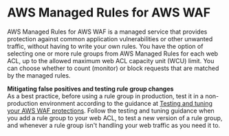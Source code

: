 # AWS Managed Rules for AWS WAF<a name="aws-managed-rule-groups"></a>

AWS Managed Rules for AWS WAF is a managed service that provides protection against common application vulnerabilities or other unwanted traffic, without having to write your own rules\. You have the option of selecting one or more rule groups from AWS Managed Rules for each web ACL, up to the allowed maximum web ACL capacity unit \(WCU\) limit\. You can choose whether to count \(monitor\) or block requests that are matched by the managed rules\.

**Mitigating false positives and testing rule group changes**  
As a best practice, before using a rule group in production, test it in a non\-production environment according to the guidance at [Testing and tuning your AWS WAF protections](web-acl-testing.md)\. Follow the testing and tuning guidance when you add a rule group to your web ACL, to test a new version of a rule group, and whenever a rule group isn't handling your web traffic as you need it to\. 